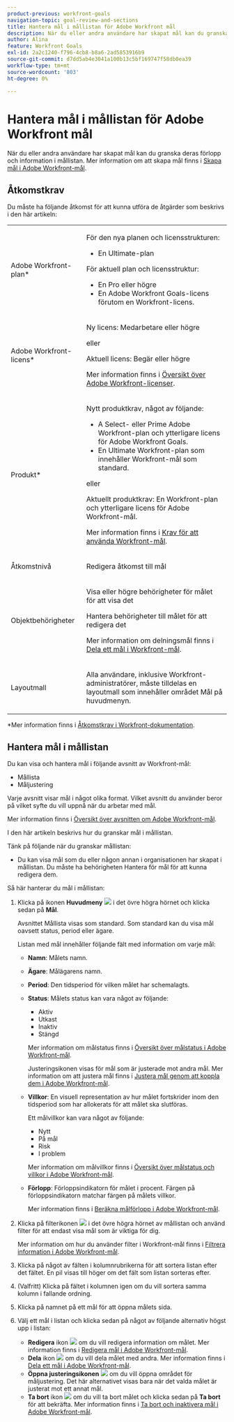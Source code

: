 ```yaml
---
product-previous: workfront-goals
navigation-topic: goal-review-and-sections
title: Hantera mål i mållistan för Adobe Workfront mål
description: När du eller andra användare har skapat mål kan du granska deras förlopp och information i mållistan. Mer information om hur du skapar mål finns i Skapa mål i Adobe Workfront-mål.
author: Alina
feature: Workfront Goals
exl-id: 2a2c1240-f796-4cb8-b8a6-2ad5853916b9
source-git-commit: d7dd5ab4e3041a100b13c5bf169747f58db0ea39
workflow-type: tm+mt
source-wordcount: '803'
ht-degree: 0%

---
```


# Hantera mål i mållistan för Adobe Workfront mål

<!-- printing or exporting goals is no longer possible, but see if they add it later-->

När du eller andra användare har skapat mål kan du granska deras förlopp och information i mållistan. Mer information om att skapa mål finns i [Skapa mål i Adobe Workfront-mål](../../workfront-goals/goal-management/create-goals.md).

## Åtkomstkrav

Du måste ha följande åtkomst för att kunna utföra de åtgärder som beskrivs i den här artikeln:

<table style="table-layout:auto">
<col>
</col>
<col>
</col>
<tbody>
 <tr> 
   <td role="rowheader">Adobe Workfront-plan*</td> 
   <td> 
   <p>För den nya planen och licensstrukturen:
  <ul><li>En Ultimate-plan </li></ul>
   </p>
<p>För aktuell plan och licensstruktur: 
<ul><li> En Pro eller högre </li>
  <li>En Adobe Workfront Goals-licens förutom en Workfront-licens.</li></ul></p>
   </td> 
  </tr>
 <tr>
 <td role="rowheader">Adobe Workfront-licens*</td>
 <td>
 <p>Ny licens: Medarbetare eller högre</p>
 eller
 <p>Aktuell licens: Begär eller högre</p> <p>Mer information finns i <a href="../../administration-and-setup/add-users/access-levels-and-object-permissions/wf-licenses.md" class="MCXref xref">Översikt över Adobe Workfront-licenser</a>.</p> </td>
 </tr>
 <tr>
 <td role="rowheader">Produkt*</td>
 <td>
 <p> Nytt produktkrav, något av följande: </p>
<ul>
<li>A Select- eller Prime Adobe Workfront-plan och ytterligare licens för Adobe Workfront Goals.</li>
<li>En Ultimate Workfront-plan som innehåller Workfront-mål som standard. </li></ul>
 <p>eller</p>
 <p>Aktuellt produktkrav: En Workfront-plan och ytterligare licens för Adobe Workfront-mål. </p> <p>Mer information finns i <a href="../../workfront-goals/goal-management/access-needed-for-wf-goals.md" class="MCXref xref">Krav för att använda Workfront-mål</a>. </p> </td>
 </tr>
 <tr>
 <td role="rowheader">Åtkomstnivå</td>
 <td> <p>Redigera åtkomst till mål</p>  </td>
 </tr>
 <tr data-mc-conditions="">
 <td role="rowheader">Objektbehörigheter</td>
 <td>
  <div>
  <p>Visa eller högre behörigheter för målet för att visa det</p>
  <p>Hantera behörigheter till målet för att redigera det</p>
  <p>Mer information om delningsmål finns i <a href="../../workfront-goals/workfront-goals-settings/share-a-goal.md" class="MCXref xref">Dela ett mål i Workfront-mål</a>. </p>
  </div> </td>
 </tr>
 <tr>
   <td role="rowheader"><p>Layoutmall</p></td>
   <td> <p>Alla användare, inklusive Workfront-administratörer, måste tilldelas en layoutmall som innehåller området Mål på huvudmenyn. </p>  
</td>
  </tr>
</tbody>
</table>

*Mer information finns i [Åtkomstkrav i Workfront-dokumentation](/help/quicksilver/administration-and-setup/add-users/access-levels-and-object-permissions/access-level-requirements-in-documentation.md).

## Hantera mål i mållistan

Du kan visa och hantera mål i följande avsnitt av Workfront-mål:

* Mållista
* Måljustering

Varje avsnitt visar mål i något olika format. Vilket avsnitt du använder beror på vilket syfte du vill uppnå när du arbetar med mål.

Mer information finns i [Översikt över avsnitten om Adobe Workfront-mål](../../workfront-goals/goal-review-and-workfront-goals-sections/overview-of-wf-goals-sections.md).

I den här artikeln beskrivs hur du granskar mål i mållistan.

Tänk på följande när du granskar mållistan:

* Du kan visa mål som du eller någon annan i organisationen har skapat i mållistan. Du måste ha behörigheten Hantera för mål för att kunna redigera dem.

<!--

### Manage the Goal List in the Production environment

1. Click the **Main Menu** icon ![](assets/main-menu-icon.png) in the upper-right corner, then click **Goals**.

   (!-- Add this when Shell is available to all: or (if available), click the **Main Menu** icon ![Main menu icon](../goal-review-and-workfront-goals-sections/assets/three-line-main-menu-icon.png) in the upper-left corner)
   --)

   The Goal List section displays by default. You can view goals regardless of their status, period, or owner, by default.

   The list of goals contains the following columns with information about each goal, result, or activity: 

   <table style="table-layout:auto"> 
    <col> 
    <col> 
    <tbody> 
     <tr> 
      <td role="rowheader"> 
       <div> 
        <p role="rowheader">Name </p> 
       </div> </td> 
      <td>The name of the goal, result, or activity.</td> 
     </tr> 
     <tr> 
      <td role="rowheader">Owner</td> 
      <td>The name of the goal, result, or activity owner. </td> 
     </tr> 
     <tr> 
      <td role="rowheader">Period</td> 
      <td>The time period for which the goal is scheduled.</td> 
     </tr> 
     <tr> 
      <td role="rowheader">Progress </td> 
      <td> <p>The progress indicator for the goal includes the following:</p> 
       <ul> 
      <li> <p>The progress label. </p> <p>For information, see <a href="../../workfront-goals/goal-management/calculate-goal-progress.md" class="MCXref xref">Overview of goal progress and condition in Adobe Workfront Goals</a>. </p> </li> 
      <li> <p>The percent complete of the goal, activity, or result. </p> </li> 
       </ul> </td> 
     </tr> 
     <tr> 
      <td role="rowheader"> <p>Status (includes alignment icon)</p> <p> <img src="assets/alignment-icon-large.png"> </p> </td> 
      <td> <p>The status of the goal which can be one of the following:</p> 
       <ul> 
        <li>Active</li> 
        <li>Draft</li> 
        <li>Inactive</li> 
        <li>Closed</li> 
       </ul> <p>For information about goal status, see <a href="../../workfront-goals/goal-management/goal-status-overview.md" class="MCXref xref">Goal status overview in Adobe Workfront Goals</a>. </p> <p>The alignment icon appears on goals that are aligned to other goals. For information about aligning goals, see <a href="../../workfront-goals/goal-alignment/align-goals-by-connecting-them.md" class="MCXref xref">Align goals by connecting them in Adobe Workfront Goals</a>.</p> </td> 
     </tr> 
    </tbody> 
   </table>

1. Use the filters in the upper-right corner of the goal list to select only goals that are important to you. For information about using filters in Workfront Goals, see [Filter information in Adobe Workfront Goals](../../workfront-goals/goal-management/filter-information-wf-goals.md)
1. Click any of the fields in the column headers to sort it by that field.

   An arrow displays to the right of the field by which the list is sorted.

   ![](assets/goal-list-with-goal-expanded-+-result-+-activity-350x117.png)

1. (Optional) Click the field in the column again to sort the same column in a descending order. 
1. Click the right-pointing arrow to the left of the goal name to expand a goal

   Or

   Click the right-pointing arrow ![](assets/right-pointing-arrow.png) in the header of the list to expand all the goals in the list and view additional information about each goal, including any of the following:

   * Results names, owners, and progress

     For information about results, see [Add results to goals in Adobe Workfront Goals](../../workfront-goals/results-and-activities/add-results-to-goals.md).
   
   * Activity names, owners, and progress

     For information about activities, see [Add activities to goals in Adobe Workfront Goals](../../workfront-goals/results-and-activities/add-activities-to-goals.md).

1. Click the name of a goal to open the **Goal Details** panel on the right and review more information about the goal as well as manage it. For information about reviewing individual goals, see [Update goals in the Goal details section in Adobe Workfront Goals](../../workfront-goals/goal-management/update-goals-in-goal-details-panel.md).
1. (Optional) Expand the **Goals per page** drop-down menu and select from the following options to display additional goals:

   * 20  
      
      This is the default selection. 
   * 50
   * 100

1. Click **Print** to export a list of goals, results, and activities to a .pdf file.

   >[!TIP]
   >
   >* When printing a list of goals, the file produced contains only the information displayed on the screen. Items eliminated by filtering a list of goals do not display in the .pdf file.
   >* When you do not expand the goals in the list before printing the list, the .pdf file displays only goals without their results and activities.

   For more information, see [Print the Goal List in Adobe Workfront Goals](../../workfront-goals/goal-management/print-the-goal-list.md). 

1. Click the **Alignment icon** ![](assets/align-icon.png) next to an aligned to open the goal's card in the Goal Alignment section. For more information, see [Navigate the Goal Alignment section in Adobe Workfront Goals](../../workfront-goals/goal-alignment/navigate-goal-alignment-chart.md).
-->

Så här hanterar du mål i mållistan:

1. Klicka på ikonen **Huvudmeny** ![](assets/main-menu-icon.png) i det övre högra hörnet och klicka sedan på **Mål**.

   <!-- Add this when Shell is available to all: or (if available), click the **Main Menu** icon ![Main menu icon](../goal-review-and-workfront-goals-sections/assets/three-line-main-menu-icon.png) in the upper-left corner)
   -->

   Avsnittet Mållista visas som standard. Som standard kan du visa mål oavsett status, period eller ägare.

   Listan med mål innehåller följande fält med information om varje mål:

   * **Namn**: Målets namn.
   * **Ägare**: Målägarens namn.
   * **Period**: Den tidsperiod för vilken målet har schemalagts.
   * **Status**: Målets status kan vara något av följande:
      * Aktiv
      * Utkast
      * Inaktiv
      * Stängd

     Mer information om målstatus finns i [Översikt över målstatus i Adobe Workfront-mål](../goal-management/goal-status-overview.md).

     Justeringsikonen visas för mål som är justerade mot andra mål. Mer information om att justera mål finns i [Justera mål genom att koppla dem i Adobe Workfront-mål](../goal-alignment/align-goals-by-connecting-them.md).

   * **Villkor**: En visuell representation av hur målet fortskrider inom den tidsperiod som har allokerats för att målet ska slutföras.

     Ett målvillkor kan vara något av följande:

      * Nytt
      * På mål
      * Risk
      * I problem

     Mer information om målvillkor finns i [Översikt över målstatus och villkor i Adobe Workfront-mål](../goal-management/calculate-goal-progress.md).

   * **Förlopp**: Förloppsindikatorn för målet i procent. Färgen på förloppsindikatorn matchar färgen på målets villkor.

     Mer information finns i [Beräkna målförlopp i Adobe Workfront-mål](../goal-management/calculate-goal-progress.md).

1. Klicka på filterikonen ![](assets/filter-icon.png) i det övre högra hörnet av mållistan och använd filter för att endast visa mål som är viktiga för dig.

   Mer information om hur du använder filter i Workfront-mål finns i [Filtrera information i Adobe Workfront-mål](../goal-management/filter-information-wf-goals.md).

1. Klicka på något av fälten i kolumnrubrikerna för att sortera listan efter det fältet.
En pil visas till höger om det fält som listan sorteras efter.

1. (Valfritt) Klicka på fältet i kolumnen igen om du vill sortera samma kolumn i fallande ordning.
1. Klicka på namnet på ett mål för att öppna målets sida.
1. Välj ett mål i listan och klicka sedan på något av följande alternativ högst upp i listan:
   * **Redigera** ikon ![](assets/edit-icon.png) om du vill redigera information om målet. Mer information finns i [Redigera mål i Adobe Workfront-mål](../goal-management/edit-goals.md).
   * **Dela** ikon ![](assets/share-icon.png) om du vill dela målet med andra. Mer information finns i [Dela ett mål i Adobe Workfront-mål](../workfront-goals-settings/share-a-goal.md).
   * **Öppna justeringsikonen** ![](assets/align-icon-unshimmed.png) om du vill öppna området för måljustering. Det här alternativet visas bara när det valda målet är justerat mot ett annat mål.
   * **Ta bort** ikon ![](assets/delete-icon.png) om du vill ta bort målet och klicka sedan på **Ta bort** för att bekräfta.  Mer information finns i [Ta bort och inaktivera mål i Adobe Workfront-mål](../goal-management/delete-and-deactivate-goals.md).





